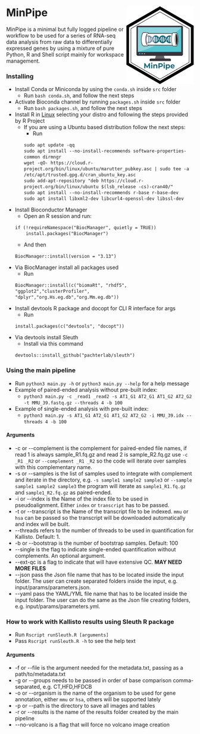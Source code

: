 # MinPipe <a href="https://github.com/ThomazGR/MinPipe"> <img align="right" src="./img/minpipe.png"> </a>
MinPipe is a minimal but fully logged pipeline or workflow to be used for a series of RNA-seq data analysis from raw data to differentially expressed genes by using a mixture of pure Python, R and Shell script mainly for workspace management.

### Installing
- Install Conda or Miniconda by using the `conda.sh` inside `src` folder
	- Run `bash conda.sh`, and follow the next steps
- Activate Bioconda channel by running `packages.sh` inside `src` folder
	- Run `bash packages.sh`, and follow the next steps
- Install R in [Linux](https://cran.r-project.org/bin/linux/) selecting your distro and following the steps provided by R Project
	- If you are using a Ubuntu based distribution follow the next steps:
		- Run
		```
		sudo apt update -qq
		sudo apt install --no-install-recommends software-properties-common dirmngr
		wget -qO- https://cloud.r-project.org/bin/linux/ubuntu/marutter_pubkey.asc | sudo tee -a /etc/apt/trusted.gpg.d/cran_ubuntu_key.asc
		sudo add-apt-repository "deb https://cloud.r-project.org/bin/linux/ubuntu $(lsb_release -cs)-cran40/"
		sudo apt install --no-install-recommends r-base r-base-dev
		sudo apt install libxml2-dev libcurl4-openssl-dev libssl-dev
		```
- Install Bioconductor Manager
	- Open an R session and run:
	```{r}
	if (!requireNamespace("BiocManager", quietly = TRUE))
		install.packages("BiocManager")
	```
	- And then 
	```{r}
	BiocManager::install(version = "3.13")
	```
- Via BiocManager install all packages used
	- Run 
	```{r}
	BiocManager::install(c("biomaRt", "rhdf5", "ggplot2","clusterProfiler",
	"dplyr","org.Hs.eg.db","org.Mm.eg.db"))
	```
- Install devtools R package and docopt for CLI R interface for args
	- Run
	```{r}
	install.packages(c("devtools", "docopt"))
	```
- Via devtools install Sleuth
	- Install via this command 
	```{r}
	devtools::install_github("pachterlab/sleuth")
	```

### Using the main pipeline
- Run `python3 main.py -h` or `python3 main.py --help` for a help message
- Example of paired-ended analysis without pre-built index: 
	- `python3 main.py -c _read1 _read2 -s AT1_G1 AT2_G1 AT1_G2 AT2_G2 -t MMU_39.fastq.gz --threads 4 -b 100`
- Example of single-ended analysis with pre-built index: 
	- `python3 main.py -s AT1_G1 AT2_G1 AT1_G2 AT2_G2 -i MMU_39.idx --threads 4 -b 100`
#### Arguments
- -c or --complement is the complement for paired-ended file names, if read 1 is always sample_R1.fq.gz and read 2 is sample_R2.fq.gz use `-c _R1 _R2` or `--complement _R1 _R2` so the code will iterate over samples with this complementary name.
- -s or --samples is the list of samples used to integrate with complement and iterate in the directory, e.g. `-s sample1 sample2 sample3` or `--sample sample1 sample2 sample3` the program will iterate as `sample1_R1.fq.gz` and `sample1_R2.fq.gz` as paired-ended.
- -i or --index is the Name of the index file to be used in pseudoalignment. Either `index` or `transcript` has to be passed.
- -t or --transcript is the Name of the transcript file to be indexed. `mmu` or `hsa` can be passed so the transcript will be downloaded automatically and index will be built.
- --threads refers to the number of threads to be used in quantification for Kallisto. Default: 1.
- -b or --bootstrap is the number of bootstrap samples. Default: 100
- --single is the flag to indicate single-ended quantification without complements. An optional argument.
- --ext-qc is a flag to indicate that will have extensive QC. **MAY NEED MORE FILES**
- --json pass the Json file name that has to be located inside the input folder. The user can create separated folders inside the input, e.g. input/params/parameters.json.
- --yaml pass the YAML/YML file name that has to be located inside the input folder. The user can do the same as the Json file creating folders, e.g. input/params/parameters.yml.

### How to work with Kallisto results using Sleuth R package
- Run `Rscript runSleuth.R [arguments]`
- Pass `Rscript runSleuth.R -h` to see the help text
#### Arguments
- -f or --file is the argument needed for the metadata.txt, passing as a path/to/metadata.txt
- -g or --groups needs to be passed in order of base comparison comma-separated, e.g. CT,HFD,HFDCB
- -o or --organism is the name of the organism to be used for gene annotation, either `mmu` or `hsa`, others will be supported lately
- -p or --path is the directory to save all images and tables
- -r or --results is the name of the results folder created by the main pipeline
- --no-volcano is a flag that will force no volcano image creation

